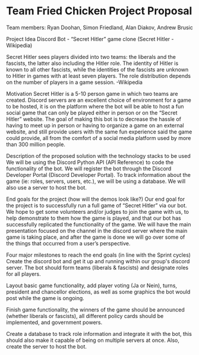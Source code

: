 # Team Fried Chicken Project Proposal


Team members: Ryan Doohan, Simon Friedland, Alan Diakov, Andrew Brusic

Project Idea
Discord Bot - “Secret Hitler” game clone (Secret Hitler - Wikipedia)

Secret Hitler sees players divided into two teams: the liberals and the fascists, the latter also including the Hitler role. The identity of Hitler is known to all other fascists, while the identities of the fascists are unknown to Hitler in games with at least seven players. The role distribution depends on the number of players in a game session.
-Wikipedia

Motivation
Secret Hitler is a 5-10 person game in which two teams are created. Discord servers are an excellent choice of environment for a game to be hosted, it is on the platform where the bot will be able to host a fun social game that can only be played either in person or on the “Secret Hitler” website. The goal of making this bot is to decrease the hassle of having to meet up in person or having to organize a game on an external website, and still provide users with the same fun experience said the game could provide, all from the comfort of a social media platform used by more than 300 million people.

Description of the proposed solution with the technology stacks to be used
We will be using the Discord Python API (API Reference) to code the functionality of the bot. We will register the bot through the Discord Developer Portal (Discord Developer Portal). To track information about the game (ie: roles, servers, users, etc.), we will be using a database. We will also use a server to host the bot.

End goals for the project (how will the demos look like?)
Our end goal for the project is to successfully run a full game of “Secret Hitler” via our bot. We hope to get some volunteers and/or judges to join the game with us, to help demonstrate to them how the game is played, and that our bot has successfully replicated the functionality of the game. We will have the main presentation focused on the channel in the discord server where the main game is taking place, and after the game is done we will go over some of the things that occurred from a user’s perspective.


Four major milestones to reach the end goals (in line with the Sprint cycles)
Create the discord bot and get it up and running within our group's discord server. The bot should form teams (liberals & fascists) and designate roles for all players.

Layout basic game functionality, add player voting (Ja or Nein), turns, president and chancellor elections, as well as some graphics the bot would post while the game is ongoing.


Finish game functionality, the winners of the game should be announced (whether liberals or fascists), all different policy cards should be implemented, and government powers.


Create a database to track role information and integrate it with the bot, this should also make it capable of being on multiple servers at once. Also, create the server to host the bot.
